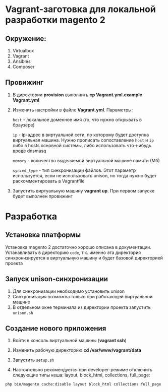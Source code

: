 # Vagrant-заготовка для локальной разработки magento 2

## Окружение:
1. Virtualbox
2. Vagrant
3. Ansibles
4. Composer

## Провижинг
1. В директории **provision** выполнить **cp Vagrant.yml.example Vagrant.yml**
2. Изменить настройки в файле **Vagrant.yml**. Параметры:

    `host` - локальное доменное имя (то, что нужно открывать в браузере)
    
    `ip` - ip-адрес в виртуальной сети, по которому будет доступна виртуальная машина.
    Нужно прописать сопоставление `host` и `ip` либо в hosts основной системы, либо использовать что-нибудь вроде dnsmasq
    
    `memory` - количество выделяемой виртуальной машине памяти (Мб)
    
    `synced_type` - тип синхронизации файлов. Этот параметр используется, если не использовать unison, но тогда нужно будет раскомментировать в Vagrantfile
    
3. Запустить виртуальную машину **vagrant up**. При первом запуске будет выполнен провижинг

# Разработка

## Установка платформы
Установка magento 2 достаточно хорошо описана в документации. 
Устанавливать в директорию `code`, т.к. именно эта директория синхронизируется в виртуальную машину и будет базовой директорией проекта

## Запуск unison-синхронизации

1. Для синхронизации необходимо установить unison
2. Синхронизация возможна только при работающей виртуальной машине
2. В отдельном окне терминала из директории проекта запустить `unison.sh`

## Создание нового приложения
1. Войти в консоль виртуальной машины (**vagrant ssh**)
2. Изменить рабочую директорию **cd /var/www/vagrant/data**
3. Запустить `setup.sh`

6. Настоятельно рекомендуется при developer-режиме отключить следующие типы кеша: layout, block_html, collections, full_page:
```
php bin/magento cache:disable layout block_html collections full_page
```
